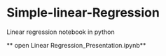 # Simple-linear-Regression
 Linear regression notebook in python
 
 ** open Linear Regression_Presentation.ipynb**

